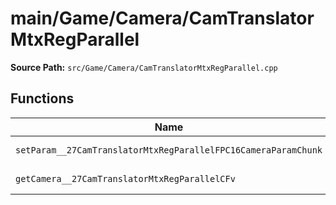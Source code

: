 # main/Game/Camera/CamTranslatorMtxRegParallel

**Source Path:** `src/Game/Camera/CamTranslatorMtxRegParallel.cpp`

## Functions

| Name | Address | Match % |
|------|---------|---------|
| `setParam__27CamTranslatorMtxRegParallelFPC16CameraParamChunk` | `0x8009344C` | :white_check_mark: (100.0%) |
| `getCamera__27CamTranslatorMtxRegParallelCFv` | `0x800934D8` | :white_check_mark: (100.0%) |